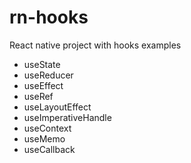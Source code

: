 # rn-hooks
React native project with hooks examples

- useState
- useReducer
- useEffect
- useRef
- useLayoutEffect
- useImperativeHandle
- useContext
- useMemo
- useCallback
